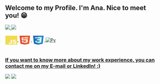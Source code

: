 ## Welcome to my Profile. I'm Ana. Nice to meet you! 😁

 <div>
   <a href="https://github.com/alp-lima">
   <img height="180em" src="https://github-readme-stats.vercel.app/api?username=alp-lima&show_icons=true&theme=radical&include_all_commits=true&count_private=true"/>
   <img height="180em" src="https://github-readme-stats.vercel.app/api/top-langs/?username=alp-lima&layout=compact&langs_count=6&theme=radical"/>

</div>
<div style="display: inline_block"><br>
  <img align="center" alt="Js" height="30" width="40" src="https://raw.githubusercontent.com/devicons/devicon/master/icons/javascript/javascript-plain.svg">
  <img align="center" alt="HTML" height="30" width="40" src="https://raw.githubusercontent.com/devicons/devicon/master/icons/html5/html5-original.svg">
  <img align="center" alt="CSS" height="30" width="40" src="https://raw.githubusercontent.com/devicons/devicon/master/icons/css3/css3-original.svg">
  <img align="center" alt="Py" height="30" width="40" src="https://cdn.jsdelivr.net/gh/devicons/devicon/icons/python/python-original.svg" />
</div>
 
 <br>
 
### If you want to know more about my work experience, you can contact me on my E-mail or LinkedIn! :)
 
<div> 
  <a href = "mailto:alp.lima18@gmail.com"><img src="https://img.shields.io/badge/-Gmail-%23333?style=for-the-badge&logo=gmail&logoColor=white" target="_blank"></a>
  <a href="https://www.linkedin.com/in/ana-lima18/" target="_blank"><img src="https://img.shields.io/badge/-LinkedIn-%230077B5?style=for-the-badge&logo=linkedin&logoColor=white" target="_blank"></a> 
 

</div>

